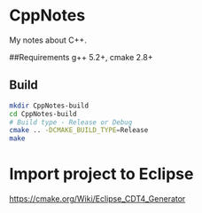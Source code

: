 CppNotes
========

My notes about C++.

##Requirements
g++ 5.2+, cmake 2.8+

## Build

``` bash
mkdir CppNotes-build
cd CppNotes-build
# Build type - Release or Debug
cmake .. -DCMAKE_BUILD_TYPE=Release
make
```

# Import project to Eclipse
https://cmake.org/Wiki/Eclipse_CDT4_Generator
